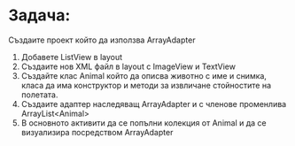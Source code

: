 
# Задача:

Създаите проект който да използва ArrayAdapter
1. Добавете ListView в layout
2. Създаите нов XML файл в layout с ImageView и TextView
3. Създайте клас Аnimal който да описва животно с име и снимка, класа да има конструктор и методи за извличане стойностите на полетата.
4. Създаите адаптер наследяващ ArrayAdapter и с членове променлива ArrayList<Аnimal>
5. В основното активити да се попълни колекция от Аnimal и да се визуализира посредством ArrayAdapter